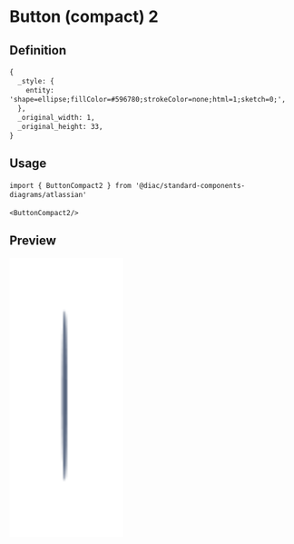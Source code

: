 # Button (compact) 2

## Definition

```
{
  _style: { 
    entity: 'shape=ellipse;fillColor=#596780;strokeColor=none;html=1;sketch=0;',
  },
  _original_width: 1,
  _original_height: 33,
}
```

## Usage

```
import { ButtonCompact2 } from '@diac/standard-components-diagrams/atlassian'

<ButtonCompact2/>
```

## Preview

<img src="./button-compact-2.png" width="200"/>
